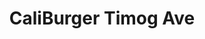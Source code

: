 ---
addr: ' Timog Ave'
city: Quezon City
country: Philippines
description: Timog Ave Quezon City Quezon City
id: 53045f7311d250dead39f8af
lat: 14.633104138260892
lng: 121.04315163563564
title: CaliBurger Timog Ave
venue: CaliBurger
---
